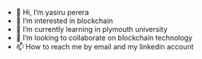 - 👋 Hi, I’m yasiru perera
- 👀 I’m interested in blockchain
- 🌱 I’m currently learning in plymouth university
- 💞️ I’m looking to collaborate on blockchain technology
- 📫 How to reach me by email and my linkedin account
<!---
ylp1455/ylp1455 is a ✨ special ✨ repository because its `README.md` (this file) appears on your GitHub profile.
You can click the Preview link to take a look at your changes.
--->
